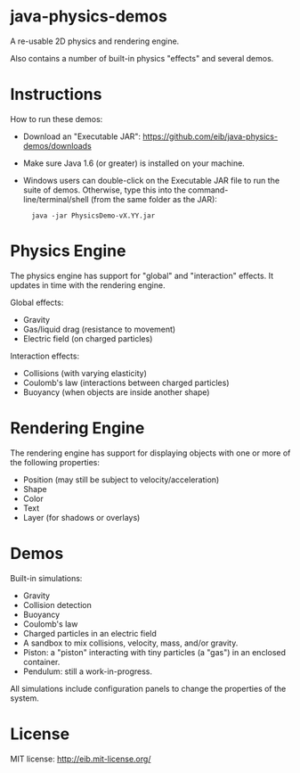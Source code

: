 java-physics-demos
==================
A re-usable 2D physics and rendering engine.

Also contains a number of built-in physics "effects" and several demos.

Instructions
============
How to run these demos:
* Download an "Executable JAR": https://github.com/eib/java-physics-demos/downloads
* Make sure Java 1.6 (or greater) is installed on your machine.
* Windows users can double-click on the Executable JAR file to run the suite of demos.
   Otherwise, type this into the command-line/terminal/shell (from the same folder as the JAR):

        java -jar PhysicsDemo-vX.YY.jar


Physics Engine
==============
The physics engine has support for "global" and "interaction" effects.
It updates in time with the rendering engine. 

Global effects:
* Gravity
* Gas/liquid drag (resistance to movement)
* Electric field (on charged particles)

Interaction effects:
* Collisions (with varying elasticity)
* Coulomb's law (interactions between charged particles)
* Buoyancy (when objects are inside another shape)


Rendering Engine
===============
The rendering engine has support for displaying objects
with one or more of the following properties:
* Position (may still be subject to velocity/acceleration)
* Shape
* Color
* Text
* Layer (for shadows or overlays)


Demos
=====
Built-in simulations:
* Gravity
* Collision detection
* Buoyancy
* Coulomb's law
* Charged particles in an electric field
* A sandbox to mix collisions, velocity, mass, and/or gravity.
* Piston: a "piston" interacting with tiny particles (a "gas") in an enclosed container.
* Pendulum: still a work-in-progress.

All simulations include configuration panels to change the properties of the system.


License
=======
MIT license: http://eib.mit-license.org/